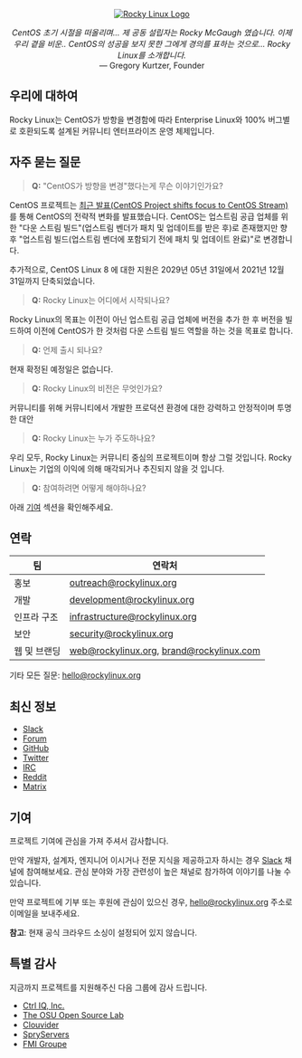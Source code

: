 <p align="center">
<a href="https://rockylinux.org/">
<img src="https://media.githubusercontent.com/media/rocky-linux/branding/main/logo-text-light%402x.png" alt="Rocky Linux Logo">
</a>
</p>

<p align="center">
<i>CentOS 초기 시절을 떠올리며... 제 공동 설립자는 Rocky McGaugh 였습니다. 이제 우리 곁을 비운.. CentOS의 성공을 보지 못한 그에게 경의를 표하는 것으로... Rocky Linux를 소개합니다.</i><br>
— Gregory Kurtzer, Founder
</p>


## 우리에 대하여

Rocky Linux는 CentOS가 방항을 변경함에 따라 Enterprise Linux와 100% 버그별로 호환되도록 설계된 커뮤니티 엔터프라이즈 운영 체제입니다.

## 자주 묻는 질문

> **Q:** "CentOS가 방향을 변경"했다는게 무슨 이야기인가요?

CentOS 프로젝트는 [최근 발표(CentOS Project shifts focus to CentOS Stream)](https://blog.centos.org/2020/12/future-is-centos-stream/)를 통해 CentOS의 전략적 변화를 발표했습니다. CentOS는 업스트림 공급 업체를 위한 "다운 스트림 빌드"(업스트림 벤더가 패치 및 업데이트를 받은 후)로 존재했지만 향후 "업스트림 빌드(업스트림 벤더에 포함되기 전에 패치 및 업데이트 완료)"로 변경합니다.

추가적으로, CentOS Linux 8 에 대한 지원은 2029년 05년 31일에서 2021년 12월 31일까지 단축되었습니다.

> **Q:** Rocky Linux는 어디에서 시작되나요?

Rocky Linux의 목표는 이전이 아닌 업스트림 공급 업체에 버전을 추가 한 후 버전을 빌드하여 이전에 CentOS가 한 것처럼 다운 스트림 빌드 역할을 하는 것을 목표로 합니다.

> **Q:** 언제 출시 되나요?

현재 확정된 예정일은 없습니다.

> **Q:** Rocky Linux의 비전은 무엇인가요?

커뮤니티를 위해 커뮤니티에서 개발한 프로덕션 환경에 대한 강력하고 안정적이며 투명한 대안

> **Q:** Rocky Linux는 누가 주도하나요?

우리 모두, Rocky Linux는 커뮤니티 중심의 프로젝트이며 항상 그럴 것입니다. Rocky Linux는 기업의 이익에 의해 매각되거나 추진되지 않을 것 입니다.

> **Q:** 참여하려면 어떻게 해야하나요?

아래 [기여](#contributing) 섹션을 확인해주세요.

## 연락

| 팀           | 연락처                                   |
| ------------ | ---------------------------------------- |
| 홍보         | outreach@rockylinux.org                  |
| 개발         | development@rockylinux.org               |
| 인프라 구조  | infrastructure@rockylinux.org            |
| 보안         | security@rockylinux.org                  |
| 웹 및 브랜딩 | web@rockylinux.org, brand@rockylinux.com |


기타 모든 질문: hello@rockylinux.org

## 최신 정보

* [Slack](https://slack.rockylinux.org)
* [Forum](https://forums.rockylinux.org/)
* [GitHub](https://github.com/rocky-linux/)
* [Twitter](https://twitter.com/rocky_linux)
* [IRC](https://webchat.freenode.net/?channels=rockylinux)
* [Reddit](https://www.reddit.com/r/RockyLinux)
* [Matrix](https://matrix.to/#/+rockylinux:matrix.org)

## 기여

프로젝트 기여에 관심을 가져 주셔서 감사합니다.

만약 개발자, 설계자, 엔지니어 이시거나 전문 지식을 제공하고자 하시는 경우 [Slack](https://slack.rockylinux.org) 채널에 참여해보세요. 관심 분야와 가장 관련성이 높은 채널로 참가하여 이야기를 나눌 수 있습니다.

만약 프로젝트에 기부 또는 후원에 관심이 있으신 경우, hello@rockylinux.org 주소로 이메일을 보내주세요.

**참고**: 현재 공식 크라우드 소싱이 설정되어 있지 않습니다.

## 특별 감사

지금까지 프로젝트를 지원해주신 다음 그룹에 감사 드립니다.
* [Ctrl IQ, Inc.](https://www.ctrl-cmd.com)
* [The OSU Open Source Lab](https://osuosl.org/)
* [Clouvider](https://www.clouvider.co.uk/)
* [SpryServers](https://www.spryservers.net/)
* [FMI Groupe](https://www.fmi.fr/)
